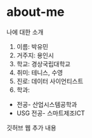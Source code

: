 # about-me
나에 대한 소개

1. 이름: 박유민
1. 거주지: 용인시
1. 학교: 경상국립대학교
1. 취미: 테니스, 수영
1. 진로: 데이터 사이언티스트
1. 학과: 
- 전공- 산업시스템공학과
- USG 전공- 스마트제조ICT

깃허브 웹 추가 내용

